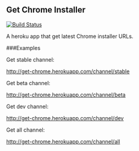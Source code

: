 Get Chrome Installer
--------------------
[![Build Status]][Travis CI]

A heroku app that get latest Chrome installer URLs.

###Examples

Get stable channel:

http://get-chrome.herokuapp.com/channel/stable

Get beta channel:

http://get-chrome.herokuapp.com/channel/beta

Get dev channel:

http://get-chrome.herokuapp.com/channel/dev

Get all channel:

http://get-chrome.herokuapp.com/channel/all

[Build Status]: https://img.shields.io/travis/kuyapp/get-chrome/master.svg?style=flat
[Travis CI]:    https://travis-ci.org/kuyapp/get-chrome
